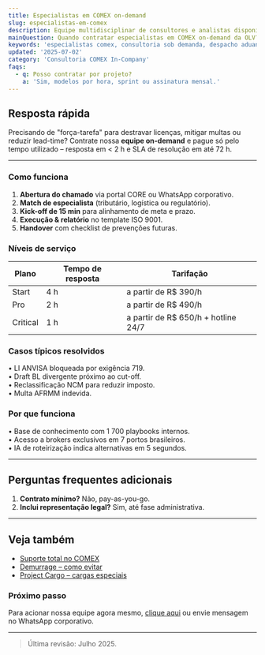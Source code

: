 ```yaml
---
title: Especialistas em COMEX on-demand
slug: especialistas-em-comex
description: Equipe multidisciplinar de consultores e analistas disponível sob demanda para resolver desafios aduaneiros, logísticos e fiscais.
mainQuestion: Quando contratar especialistas em COMEX on-demand da OLV?
keywords: 'especialistas comex, consultoria sob demanda, despacho aduaneiro, logística internacional'
updated: '2025-07-02'
category: 'Consultoria COMEX In-Company'
faqs:
  - q: Posso contratar por projeto?
    a: 'Sim, modelos por hora, sprint ou assinatura mensal.'
---
```


## Resposta rápida

Precisando de "força-tarefa" para destravar licenças, mitigar multas ou reduzir lead-time? Contrate nossa **equipe on-demand** e pague só pelo tempo utilizado – resposta em < 2 h e SLA de resolução em até 72 h.

---

### Como funciona

1. **Abertura do chamado** via portal CORE ou WhatsApp corporativo.
2. **Match de especialista** (tributário, logística ou regulatório).
3. **Kick-off de 15 min** para alinhamento de meta e prazo.
4. **Execução & relatório** no template ISO 9001.
5. **Handover** com checklist de prevenções futuras.

### Níveis de serviço

| Plano    | Tempo de resposta | Tarifação                           |
| -------- | ----------------- | ----------------------------------- |
| Start    | 4 h               | a partir de R$ 390/h                |
| Pro      | 2 h               | a partir de R$ 490/h                |
| Critical | 1 h               | a partir de R$ 650/h + hotline 24/7 |

### Casos típicos resolvidos

• LI ANVISA bloqueada por exigência 719.  
• Draft BL divergente próximo ao cut-off.  
• Reclassificação NCM para reduzir imposto.  
• Multa AFRMM indevida.

### Por que funciona

• Base de conhecimento com 1 700 playbooks internos.  
• Acesso a brokers exclusivos em 7 portos brasileiros.  
• IA de roteirização indica alternativas em 5 segundos.

---

## Perguntas frequentes adicionais

1. **Contrato mínimo?** Não, pay-as-you-go.
2. **Inclui representação legal?** Sim, até fase administrativa.

---

## Veja também

- [Suporte total no COMEX](/answers/suporte-total-no-comex)
- [Demurrage – como evitar](/answers/demurrage-e-detention)
- [Project Cargo – cargas especiais](/answers/project-cargo-oog)

### Próximo passo

Para acionar nossa equipe agora mesmo, [clique aqui](https://api.olvinternacional.com.br/contato) ou envie mensagem no WhatsApp corporativo.

---

> Última revisão: Julho 2025.
